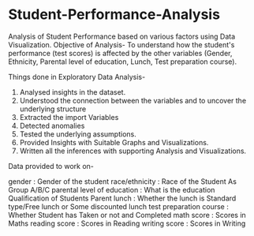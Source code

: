 # Student-Performance-Analysis
Analysis of Student Performance based on various factors using Data Visualization.
Objective of Analysis-
To understand how the student's performance (test scores) is affected by the other variables (Gender, Ethnicity, Parental level of education, Lunch, Test preparation course).

Things done in Exploratory Data Analysis-
1. Analysed insights in the dataset.
2. Understood the connection between the variables and to uncover the underlying structure
3. Extracted the import Variables
4. Detected anomalies
5. Tested the underlying assumptions.
6. Provided Insights with Suitable Graphs and Visualizations.
7. Written all the inferences with supporting Analysis and Visualizations.

Data provided to work on-

gender                                     : Gender of the student
race/ethnicity                             : Race of the Student As Group A/B/C
parental level of education                : What is the education Qualification of Students Parent
lunch                                      : Whether the lunch is Standard type/Free lunch or Some discounted lunch
test preparation course                    : Whether Student has Taken or not and Completed
math score                                 : Scores in Maths
reading score                              : Scores in Reading
writing score                              : Scores in Writing
